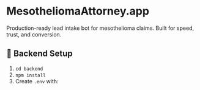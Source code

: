 # MesotheliomaAttorney.app

Production-ready lead intake bot for mesothelioma claims. Built for speed, trust, and conversion.

## 🔧 Backend Setup

1. `cd backend`
2. `npm install`
3. Create `.env` with:
